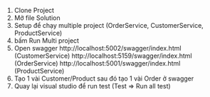 1. Clone Project
2. Mở file Solution
3. Setup để chạy multiple project (OrderService, CustomerService, ProductService)
4. bấm Run Multi project
5. Open swagger http://localhost:5002/swagger/index.html (CustomerService)
 http://localhost:5159/swagger/index.html (OrderService)
 http://localhost:5001/swagger/index.html (ProductService)
6. Tạo 1 vài Customer/Product sau đó tạo 1 vài Order ở swagger
7. Quay lại visual studio để run test (Test => Run all test)
